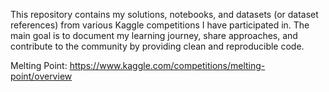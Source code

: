 This repository contains my solutions, notebooks, and datasets (or dataset references) from various Kaggle competitions I have participated in.
The main goal is to document my learning journey, share approaches, and contribute to the community by providing clean and reproducible code.

Melting Point: https://www.kaggle.com/competitions/melting-point/overview
